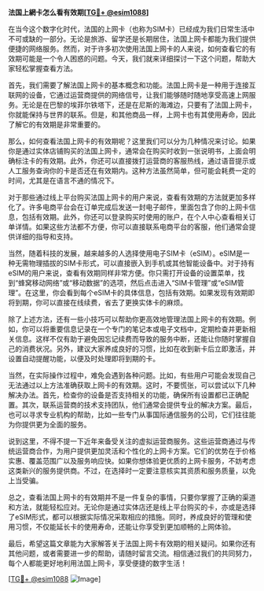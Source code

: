 **法国上網卡怎么看有效期[[TG💪+ @esim1088](https://t.me/s/esim1088)]**

在当今这个数字化时代，法国的上网卡（也称为SIM卡）已经成为我们日常生活中不可或缺的一部分。无论是旅游、留学还是长期居住，法国上网卡都能为我们提供便捷的网络服务。然而，对于许多初次使用法国上网卡的人来说，如何查看它的有效期可能是一个令人困惑的问题。今天，我们就来详细探讨一下这个问题，帮助大家轻松掌握查看方法。

首先，我们需要了解法国上网卡的基本概念和功能。法国上网卡是一种用于连接互联网的设备，它通过运营商提供的网络信号，让我们能够随时随地享受高速上网服务。无论是在巴黎的埃菲尔铁塔下，还是在尼斯的海滩边，只要有了法国上网卡，你就能保持与世界的联系。但是，和其他商品一样，上网卡也有其使用寿命，因此了解它的有效期是非常重要的。

那么，如何查看法国上网卡的有效期呢？这里我们可以分为几种情况来讨论。如果你是通过实体店铺购买的法国上网卡，通常会在购买时收到一张说明书，上面会明确标注卡的有效期。此外，你还可以直接拨打运营商的客服热线，通过语音提示或人工服务查询你的卡是否还在有效期内。这种方法虽然简单，但可能会耗费一定的时间，尤其是在语言不通的情况下。

对于那些通过线上平台购买法国上网卡的用户来说，查看有效期的方法就更加多样化了。许多电商平台会在订单完成后发送一封电子邮件，里面包含了你的上网卡信息，包括有效期。此外，你还可以登录购买时使用的账户，在个人中心查看相关订单详情。如果这些方法都不方便，你可以直接联系电商平台的客服，他们通常会提供详细的指导和支持。

当然，随着科技的发展，越来越多的人选择使用电子SIM卡（eSIM）。eSIM是一种无需物理插拔的SIM卡形式，可以直接嵌入到手机或其他智能设备中。对于持有eSIM的用户来说，查看有效期同样非常方便。你只需打开设备的设置菜单，找到“蜂窝移动网络”或“移动数据”的选项，然后点击进入“SIM卡管理”或“eSIM管理”。在这里，你会看到每个eSIM卡的具体信息，包括有效期。如果发现有效期即将到期，你可以直接在线续费，省去了更换实体卡的麻烦。

除了上述方法，还有一些小技巧可以帮助你更高效地管理法国上网卡的有效期。例如，你可以将重要信息记录在一个专门的笔记本或电子文档中，定期检查并更新相关信息。这样不仅有助于避免因忘记续费而导致的服务中断，还能让你随时掌握自己的消费状况。另外，建议大家养成良好的习惯，比如在收到新卡后立即激活，并设置自动提醒功能，以便及时处理即将到期的卡。

当然，在实际操作过程中，难免会遇到各种问题。比如，有些用户可能会发现自己无法通过以上方法准确获取上网卡的有效期。这时，不要慌张，可以尝试以下几种解决办法。首先，检查你的设备是否支持相关的功能，确保所有设置都已正确配置。其次，联系运营商的技术支持团队，他们通常会提供专业的解决方案。最后，也可以寻求专业机构的帮助，比如一些专门从事国际通信服务的公司，它们往往能为你提供更为全面的服务。

说到这里，不得不提一下近年来备受关注的虚拟运营商服务。这些运营商通过与传统运营商合作，为用户提供更加灵活和个性化的上网卡方案。它们的优势在于价格实惠、覆盖范围广以及服务响应快。如果你想体验更优质的上网卡服务，不妨考虑这类新兴的服务提供商。不过，在选择时一定要注意核实其资质和服务质量，以免上当受骗。

总之，查看法国上网卡的有效期并不是一件复杂的事情，只要你掌握了正确的渠道和方法，就能轻松应对。无论你是通过实体店还是线上平台购买的卡，亦或是选择了eSIM形式，都可以根据实际情况采取相应的措施。同时，养成良好的管理和使用习惯，不仅能延长卡的使用寿命，还能让你享受到更加顺畅的上网体验。

最后，希望这篇文章能为大家解答关于法国上网卡有效期的相关疑问。如果你还有其他问题，或者需要进一步的帮助，请随时留言交流。相信通过我们的共同努力，每个人都能更好地利用法国上网卡，享受便捷的数字生活！

[[TG💪+ @esim1088](https://t.me/s/esim1088) ![Image](https://i.postimg.cc/4NQfJmqS/Snipaste-2025-05-13-00-14-12.png)]